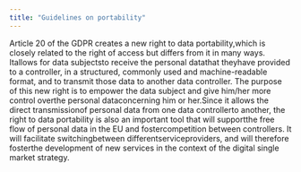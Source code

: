 ```yaml
---
title: "Guidelines on portability"
---
```


Article 20 of the GDPR creates a new right to data portability,which is closely related to the right of access but differs from it in many ways. Itallows for data subjectsto receive the personal datathat theyhave provided to a controller, in a structured, commonly used and  machine-readable  format,  and  to transmit those  data to  another  data  controller.  The purpose  of this  new right  is  to empower  the  data subject and give him/her more control overthe personal dataconcerning him or her.Since  it  allows  the  direct transmissionof  personal  data  from  one data  controllerto another,  the  right  to  data  portability  is also an  important  tool  that  will supportthe  free flow  of personal data  in  the  EU  and fostercompetition  between  controllers.  It  will facilitate  switchingbetween  differentserviceproviders,  and will  therefore  fosterthe development of new services in the context of the digital single market strategy.

